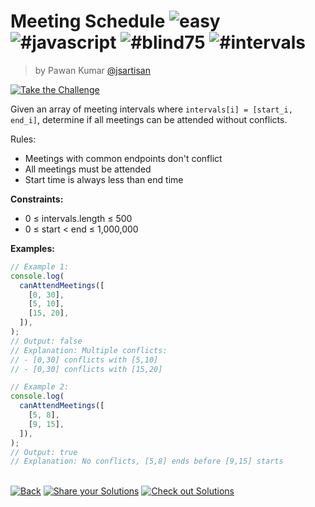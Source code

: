 <!--info-header-start--><h1>Meeting Schedule <img src="https://img.shields.io/badge/-easy-7aad0c" alt="easy"/> <img src="https://img.shields.io/badge/-%23javascript-999" alt="#javascript"/> <img src="https://img.shields.io/badge/-%23blind75-999" alt="#blind75"/> <img src="https://img.shields.io/badge/-%23intervals-999" alt="#intervals"/></h1><blockquote><p>by Pawan Kumar <a href="https://github.com/jsartisan" target="_blank">@jsartisan</a></p></blockquote><p><a href="https://frontend-challenges.com/challenges/317-meeting-schedule" target="_blank"><img src="https://img.shields.io/badge/-Take%20the%20Challenge-0d99ff?logo=javascript&logoColor=white" alt="Take the Challenge"/></a> </p><!--info-header-end-->

Given an array of meeting intervals where `intervals[i] = [start_i, end_i]`, determine if all meetings can be attended without conflicts.

Rules:

- Meetings with common endpoints don't conflict
- All meetings must be attended
- Start time is always less than end time

**Constraints:**

- 0 ≤ intervals.length ≤ 500
- 0 ≤ start < end ≤ 1,000,000

**Examples:**

```typescript
// Example 1:
console.log(
  canAttendMeetings([
    [0, 30],
    [5, 10],
    [15, 20],
  ]),
);
// Output: false
// Explanation: Multiple conflicts:
// - [0,30] conflicts with [5,10]
// - [0,30] conflicts with [15,20]

// Example 2:
console.log(
  canAttendMeetings([
    [5, 8],
    [9, 15],
  ]),
);
// Output: true
// Explanation: No conflicts, [5,8] ends before [9,15] starts
```

<!--info-footer-start--><br><a href="../../README.md" target="_blank"><img src="https://img.shields.io/badge/-Back-grey" alt="Back"/></a> <a href="https://github.com/jsartisan/frontend-challenges/issues/new?template=answer.md&labels=answer,317,undefined&title=317%20-%20Meeting%20Schedule%20-%20undefined&body=" target="_blank"><img src="https://img.shields.io/badge/-Share%20your%20Solutions-teal" alt="Share your Solutions"/></a> <a href="https://github.com/jsartisan/frontend-challenges/issues?q=label%3A317+label%3Aanswer+sort%3Areactions-%2B1-desc" target="_blank"><img src="https://img.shields.io/badge/-Check%20out%20Solutions-de5a77?logo=awesome-lists&logoColor=white" alt="Check out Solutions"/></a> <!--info-footer-end-->
